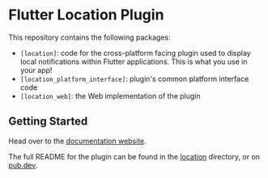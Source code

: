 # Flutter Location Plugin

This repository contains the following packages:

- `[location]`: code for the cross-platform facing plugin used to display local
  notifications within Flutter applications. This is what you use in your app!
- `[location_platform_interface]`: plugin's common platform interface code
- `[location_web]`: the Web implementation of the plugin

## Getting Started

Head over to the [documentation website].

The full README for the plugin can be found in the [location] directory, or on
[pub.dev](https://pub.dev/packages/location).

[location]: https://github.com/Lyokone/flutterlocation/tree/master/packages/location
[location_platform_interface]: https://github.com/Lyokone/flutterlocation/tree/master/packages/location_platform_interface
[location_web]: https://github.com/Lyokone/flutterlocation/tree/master/packages/location_web
[documentation website]: https://docs.page/Lyokone/flutterlocation
